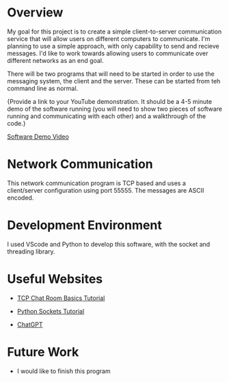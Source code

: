 # Overview

My goal for this project is to create a simple client-to-server communication service that will allow users on different computers to communicate. I'm planning to use a simple approach, with only capability to send and recieve messages. I'd like to work towards allowing users to communicate over different networks as an end goal.

There will be two programs that will need to be started in order to use the messaging system, the client and the server. These can be started from teh command line as normal.

{Provide a link to your YouTube demonstration.  It should be a 4-5 minute demo of the software running (you will need to show two pieces of software running and communicating with each other) and a walkthrough of the code.}

[Software Demo Video](http://youtube.link.goes.here)

# Network Communication

This network communication program is TCP based and uses a client/server configuration using port 55555. The messages are ASCII encoded.


# Development Environment

I used VScode and Python to develop this software, with the socket and threading library.

# Useful Websites

* [TCP Chat Room Basics Tutorial](https://www.youtube.com/watch?v=3UOyky9sEQY)
* [Python Sockets Tutorial](https://www.youtube.com/watch?v=YwWfKitB8aA)

* [ChatGPT](https://chatgpt.com)

# Future Work

- I would like to finish this program
